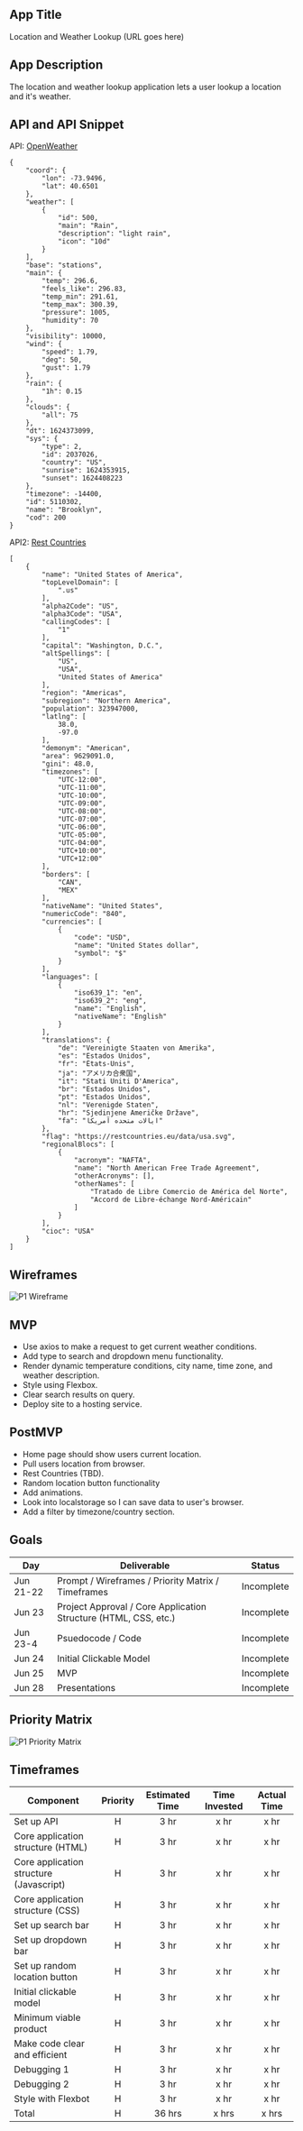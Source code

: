 ## App Title

Location and Weather Lookup (URL goes here)


## App Description

The location and weather lookup application lets a user lookup a location and it's weather.


## API and API Snippet

API: [OpenWeather](https://openweathermap.org/current)
```
{
    "coord": {
        "lon": -73.9496,
        "lat": 40.6501
    },
    "weather": [
        {
            "id": 500,
            "main": "Rain",
            "description": "light rain",
            "icon": "10d"
        }
    ],
    "base": "stations",
    "main": {
        "temp": 296.6,
        "feels_like": 296.83,
        "temp_min": 291.61,
        "temp_max": 300.39,
        "pressure": 1005,
        "humidity": 70
    },
    "visibility": 10000,
    "wind": {
        "speed": 1.79,
        "deg": 50,
        "gust": 1.79
    },
    "rain": {
        "1h": 0.15
    },
    "clouds": {
        "all": 75
    },
    "dt": 1624373099,
    "sys": {
        "type": 2,
        "id": 2037026,
        "country": "US",
        "sunrise": 1624353915,
        "sunset": 1624408223
    },
    "timezone": -14400,
    "id": 5110302,
    "name": "Brooklyn",
    "cod": 200
}
```

API2: [Rest Countries](https://restcountries.eu/#api-endpoints-all)
```
[
    {
        "name": "United States of America",
        "topLevelDomain": [
            ".us"
        ],
        "alpha2Code": "US",
        "alpha3Code": "USA",
        "callingCodes": [
            "1"
        ],
        "capital": "Washington, D.C.",
        "altSpellings": [
            "US",
            "USA",
            "United States of America"
        ],
        "region": "Americas",
        "subregion": "Northern America",
        "population": 323947000,
        "latlng": [
            38.0,
            -97.0
        ],
        "demonym": "American",
        "area": 9629091.0,
        "gini": 48.0,
        "timezones": [
            "UTC-12:00",
            "UTC-11:00",
            "UTC-10:00",
            "UTC-09:00",
            "UTC-08:00",
            "UTC-07:00",
            "UTC-06:00",
            "UTC-05:00",
            "UTC-04:00",
            "UTC+10:00",
            "UTC+12:00"
        ],
        "borders": [
            "CAN",
            "MEX"
        ],
        "nativeName": "United States",
        "numericCode": "840",
        "currencies": [
            {
                "code": "USD",
                "name": "United States dollar",
                "symbol": "$"
            }
        ],
        "languages": [
            {
                "iso639_1": "en",
                "iso639_2": "eng",
                "name": "English",
                "nativeName": "English"
            }
        ],
        "translations": {
            "de": "Vereinigte Staaten von Amerika",
            "es": "Estados Unidos",
            "fr": "États-Unis",
            "ja": "アメリカ合衆国",
            "it": "Stati Uniti D'America",
            "br": "Estados Unidos",
            "pt": "Estados Unidos",
            "nl": "Verenigde Staten",
            "hr": "Sjedinjene Američke Države",
            "fa": "ایالات متحده آمریکا"
        },
        "flag": "https://restcountries.eu/data/usa.svg",
        "regionalBlocs": [
            {
                "acronym": "NAFTA",
                "name": "North American Free Trade Agreement",
                "otherAcronyms": [],
                "otherNames": [
                    "Tratado de Libre Comercio de América del Norte",
                    "Accord de Libre-échange Nord-Américain"
                ]
            }
        ],
        "cioc": "USA"
    }
]
```


## Wireframes

![P1 Wireframe](https://user-images.githubusercontent.com/66581031/122944389-c9fdf500-d345-11eb-95d7-bef75edb2d7f.png)


## MVP 

- Use axios to make a request to get current weather conditions.
- Add type to search and dropdown menu functionality.
- Render dynamic temperature conditions, city name, time zone, and weather description.
- Style using Flexbox.
- Clear search results on query.
- Deploy site to a hosting service.


## PostMVP  

- Home page should show users current location.
- Pull users location from browser.
- Rest Countries (TBD).
- Random location button functionality
- Add animations.
- Look into localstorage so I can save data to user's browser.
- Add a filter by timezone/country section.


## Goals

|  Day | Deliverable | Status
|---|---| ---|
|Jun 21-22| Prompt / Wireframes / Priority Matrix / Timeframes | Incomplete
|Jun 23| Project Approval / Core Application Structure (HTML, CSS, etc.) | Incomplete
|Jun 23-4| Psuedocode / Code | Incomplete
|Jun 24| Initial Clickable Model | Incomplete
|Jun 25| MVP | Incomplete
|Jun 28| Presentations | Incomplete


## Priority Matrix

![P1 Priority Matrix](https://user-images.githubusercontent.com/66581031/122933019-3d9b0480-d33c-11eb-83d9-b1f82e854422.png)


## Timeframes

| Component | Priority | Estimated Time | Time Invested | Actual Time |
| --- | :---: |  :---: | :---: | :---: |
| Set up API | H | 3 hr | x hr | x hr |
| Core application structure (HTML) | H | 3 hr | x hr | x hr |
| Core application structure (Javascript) | H | 3 hr | x hr | x hr |
| Core application structure (CSS) | H | 3 hr | x hr | x hr |
| Set up search bar | H | 3 hr | x hr | x hr |
| Set up dropdown bar | H | 3 hr | x hr | x hr |
| Set up random location button | H | 3 hr | x hr | x hr |
| Initial clickable model | H | 3 hr | x hr | x hr |
| Minimum viable product | H | 3 hr | x hr | x hr |
| Make code clear and efficient | H | 3 hr | x hr | x hr |
| Debugging 1 | H | 3 hr | x hr | x hr |
| Debugging 2 | H | 3 hr | x hr | x hr |
| Style with Flexbot| H | 3 hr | x hr | x hr |
| Total | H | 36 hrs| x hrs | x hrs |
